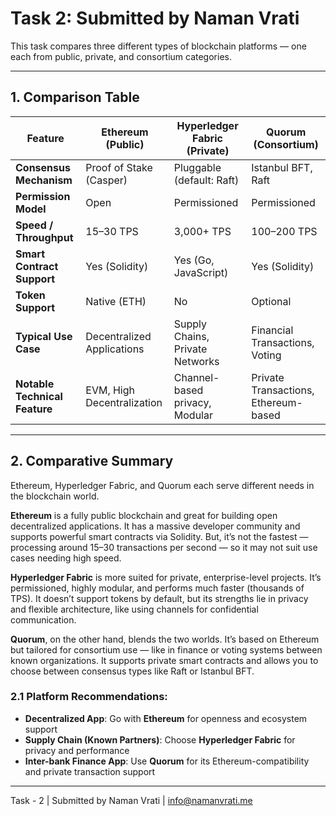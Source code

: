 # Task 2: Submitted by Naman Vrati

This task compares three different types of blockchain platforms — one each from public, private, and consortium categories.

---

## 1. Comparison Table

| Feature                     | Ethereum (Public)           | Hyperledger Fabric (Private)     | Quorum (Consortium)               |
|-----------------------------|-----------------------------|----------------------------------|-----------------------------------|
| **Consensus Mechanism**     | Proof of Stake (Casper)     | Pluggable (default: Raft)        | Istanbul BFT, Raft                |
| **Permission Model**        | Open                        | Permissioned                     | Permissioned                      |
| **Speed / Throughput**      | 15–30 TPS                   | 3,000+ TPS                       | 100–200 TPS                       |
| **Smart Contract Support**  | Yes (Solidity)              | Yes (Go, JavaScript)             | Yes (Solidity)                    |
| **Token Support**           | Native (ETH)                | No                               | Optional                          |
| **Typical Use Case**        | Decentralized Applications  | Supply Chains, Private Networks  | Financial Transactions, Voting    |
| **Notable Technical Feature** | EVM, High Decentralization | Channel-based privacy, Modular   | Private Transactions, Ethereum-based |

---

## 2. Comparative Summary

Ethereum, Hyperledger Fabric, and Quorum each serve different needs in the blockchain world.

**Ethereum** is a fully public blockchain and great for building open decentralized applications. It has a massive developer community and supports powerful smart contracts via Solidity. But, it’s not the fastest — processing around 15–30 transactions per second — so it may not suit use cases needing high speed.

**Hyperledger Fabric** is more suited for private, enterprise-level projects. It’s permissioned, highly modular, and performs much faster (thousands of TPS). It doesn’t support tokens by default, but its strengths lie in privacy and flexible architecture, like using channels for confidential communication.

**Quorum**, on the other hand, blends the two worlds. It’s based on Ethereum but tailored for consortium use — like in finance or voting systems between known organizations. It supports private smart contracts and allows you to choose between consensus types like Raft or Istanbul BFT.

### 2.1 Platform Recommendations:
- **Decentralized App**: Go with **Ethereum** for openness and ecosystem support  
- **Supply Chain (Known Partners)**: Choose **Hyperledger Fabric** for privacy and performance  
- **Inter-bank Finance App**: Use **Quorum** for its Ethereum-compatibility and private transaction support  

---

Task - 2 | Submitted by Naman Vrati | info@namanvrati.me

